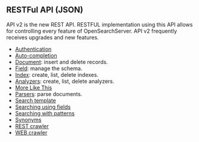 ## RESTFul API (JSON)

API v2 is the new REST API. RESTFUL implementation using this API allows for controlling every feature of OpenSearchServer. API v2 frequently receives upgrades and new features.

* [Authentication](authentication.md)
* [Auto-completion](auto-completion/README.md)
* [Document](document/README.md): insert and delete records.
* [Field](field/README.md): manage the schema.
* [Index](index/README.md): create, list, delete indexes.
* [Analyzers](analyzers/README.md): create, list, delete analyzers.
* [More Like This](more-like-this/README.md)
* [Parsers](parsers/README.md): parse documents.
* [Search template](search_template/README.md)
* [Searching using fields](searching_using_fields/README.md)
* [Searching with patterns](searching_using_patterns/README.md)
* [Synonyms](synonyms/README.md)
* [REST crawler](REST_crawler/README.md)
* [WEB crawler](WEB_crawler/README.md)
